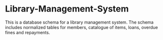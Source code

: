 # Library-Management-System
This is a database schema for a library management system. The schema includes normalized tables for members, catalogue of items, loans, overdue fines and repayments.
